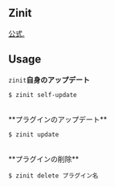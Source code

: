 ## Zinit

[公式.](https://github.com/zdharma/zinit)



## Usage

`zinit`**自身のアップデート**

```
$ zinit self-update
```

<br>
**プラグインのアップデート**

```
$ zinit update
```

<br>
**プラグインの削除**

```
$ zinit delete プラグイン名
```

